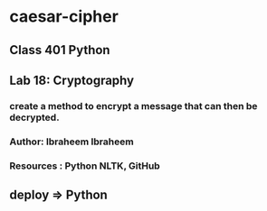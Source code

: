 # caesar-cipher

## Class 401 Python

## Lab 18: Cryptography

### create a method to encrypt a message that can then be decrypted.

### Author: Ibraheem Ibraheem

### Resources : Python NLTK, GitHub

## deploy => Python

